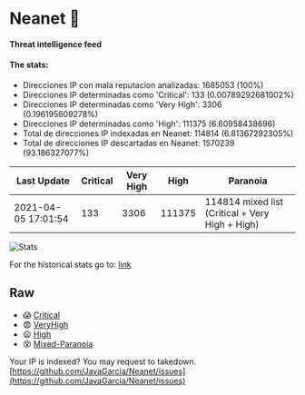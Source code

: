 # Neanet :hocho:
#### Threat intelligence feed
#### The stats:

- Direcciones IP con mala reputacion analizadas: 1685053 (100%)
- Direcciones IP determinadas como 'Critical':  133 (0.00789292681002%)
- Direcciones IP determinadas como 'Very High':  3306 (0.196195609278%)
- Direcciones IP determinadas como 'High':  111375 (6.60958438696)
- Total de direcciones IP indexadas en Neanet:  114814 (6.81367292305%)
- Total de direcciones IP descartadas en Neanet:  1570239 (93.186327077%)

| Last Update | Critical | Very High | High | Paranoia |
| --- | --- | --- | --- | --- |
| 2021-04-05 17:01:54 | 133 | 3306 | 111375 | 114814 mixed list (Critical + Very High + High)|

![Stats](https://docs.google.com/spreadsheets/d/e/2PACX-1vSnaNMIXVabIpDJjufMlzH7poXnshF3mgd8Is1g9ytUEzVsP5my4Trn8f-xkoLLQ38xpL3HtmUexLo6/pubchart?oid=501124687&format=image)

For the historical stats go to: [link](/stats.csv)
## Raw
- :scream: [Critical](https://raw.githubusercontent.com/JavaGarcia/Neanet/master/blacklists/neanet_critical.txt)
- :fearful: [VeryHigh](https://raw.githubusercontent.com/JavaGarcia/Neanet/master/blacklists/neanet_veryHigh.txtt)
- :frowning: [High](https://raw.githubusercontent.com/JavaGarcia/Neanet/master/blacklists/neanet_high.txt)
- :dizzy_face: [Mixed-Paranoia](https://raw.githubusercontent.com/JavaGarcia/Neanet/master/blacklists/neanet_all.txt)


Your IP is indexed? You may request to takedown. [https://github.com/JavaGarcia/Neanet/issues](https://github.com/JavaGarcia/Neanet/issues)
































































































































































































































































































































































































































































































































































































































































































































































































































































































































































































































































































































































































































































































































































































































































































































































































































































































































































































































































































































































































































































































































































































































































































































































































































































































































































































































































































































































































































































































































































































































































































































































































































































































































































































































































































































































































































































































































































































































































































































































































































































































































































































































































































































































































































































































































































































































































































































































































































































































































































































































































































































































































































































































































































































































































































































































































